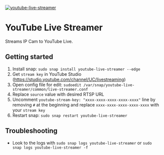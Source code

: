 [![youtube-live-streamer](https://snapcraft.io/youtube-live-streamer/badge.svg)](https://snapcraft.io/youtube-live-streamer)

# YouTube Live Streamer
Streams IP Cam to YouTube Live.

## Getting started
1. Install snap: `sudo snap install youtube-live-streamer --edge`
2. Get `stream key` in YouTube Studio (https://studio.youtube.com/channel/UC/livestreaming)
3. Open config file for edit: `sudoedit /var/snap/youtube-live-streamer/common/live-streamer.conf` 
4. Replace `source` value with desired RTSP URL
5. Uncomment `youtube-stream-key: "xxxx-xxxx-xxxx-xxxx-xxxx"` line by removing `#` at the beginning and replace `xxxx-xxxx-xxxx-xxxx-xxxx` with your `stream key`
6. Restart snap: `sudo snap restart youtube-live-streamer`

## Troubleshooting
* Look to the logs with `sudo snap logs youtube-live-streamer` or `sudo snap logs youtube-live-streamer -f`
